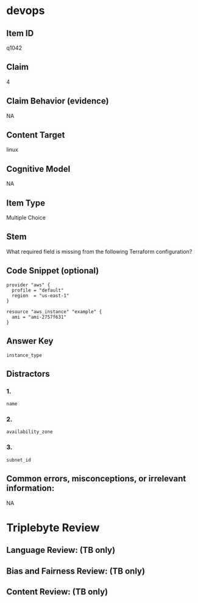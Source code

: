 # devops

## Item ID
q1042

## Claim
4

## Claim Behavior (evidence)
NA

## Content Target
linux

## Cognitive Model
NA

## Item Type
Multiple Choice

## Stem
What required field is missing from the following Terraform configuration?

## Code Snippet (optional)
```plain
provider "aws" {
  profile = "default"
  region  = "us-east-1"
}

resource "aws_instance" "example" {
  ami = "ami-2757f631"
}
```

## Answer Key
`instance_type`

## Distractors

### 1.
`name`

### 2.
`availability_zone`

### 3.
`subnet_id`

## Common errors, misconceptions, or irrelevant information:
NA

# Triplebyte Review


## Language Review: (TB only)


## Bias and Fairness Review: (TB only)


## Content Review: (TB only)

